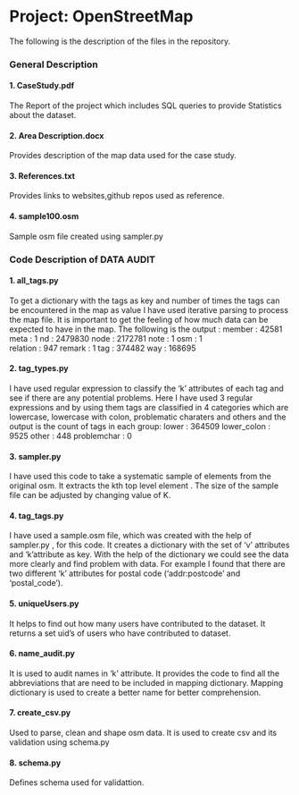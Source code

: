 # Project: OpenStreetMap
The following is the description of the files in the repository.
### General Description
#### 1. CaseStudy.pdf
The Report of the project which includes SQL queries to provide Statistics
about the dataset.
#### 2. Area Description.docx
Provides description of the map data used for the case study.
#### 3. References.txt
Provides links to websites,github repos used as reference.
#### 4. sample100.osm
Sample osm file created using sampler.py
### Code Description of DATA AUDIT
#### 1. all_tags.py
To get a dictionary with the tags as key and number of times the tags can be
encountered in the map as value I have used iterative parsing to process the 
map file. It is important to get the feeling of how much data can be expected
to have in the map. The following is the output :
member   : 42581                    meta   : 1 
nd       : 2479830                  node   : 2172781
note     : 1                        osm    : 1  
relation : 947                      remark : 1 
tag      : 374482                   way    : 168695 
#### 2. tag_types.py
I have used regular expression to classify the ‘k’ attributes of each tag
and see if there are any potential problems. Here I have used 3 regular
expressions and by using them tags are classified in 4 categories which
are lowercase, lowercase with colon, problematic charaters and others and 
the output is the count of tags in each group:
lower : 364509                   lower_colon : 9525 
other : 448                      problemchar : 0
#### 3. sampler.py
I have used this code to take a systematic sample of elements from the 
original osm. It extracts the kth  top level element . The size of the
sample file can be adjusted by changing value of K.
#### 4. tag_tags.py
I have used a sample.osm file, which was created with the help of 
sampler.py , for this code. It creates a dictionary with the set of 
‘v’ attributes and ‘k’attribute as key. With the help of the dictionary
we could see the data more clearly and find problem with data. For 
example I found that there are two different ‘k’ attributes for postal 
code (‘addr:postcode’ and ‘postal_code’).
#### 5. uniqueUsers.py
It helps to find out how many users have contributed to the dataset. It
returns a set  uid’s of users who have contributed to dataset. 
#### 6. name_audit.py
It is used to audit names in ‘k’ attribute. It provides the code to find
all the abbreviations that are need to be included in mapping dictionary.
Mapping dictionary is used to create a better name for better comprehension.
#### 7. create_csv.py
Used to parse, clean and shape osm data. It is used to create csv and its 
validation using schema.py 
#### 8. schema.py
Defines schema used for validattion.







